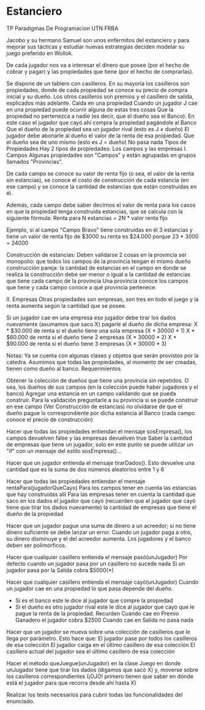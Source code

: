 # Estanciero
TP Paradigmas De Programacion UTN FRBA

Jacobo y su hermano Samuel son unos enfermitos del estanciero y para mejorar sus tácticas y estudiar nuevas estrategias deciden modelar su juego preferido en Wollok.

De cada jugador nos va a interesar el dinero que posee (por el hecho de cobrar y pagar) y las propiedades que tiene (por el hecho de comprarlas).


Se dispone de un tablero con casilleros. En su mayoría los casilleros son propiedades, donde de cada propiedad se conoce su precio de compra inicial y su dueño. Los otros casilleros son premios y el casillero de salida, explicados más adelante.
Caída en una propiedad
Cuando un jugador J cae en una propiedad puede ocurrir alguna de estas tres cosas
Que la propiedad no pertenezca a nadie (es decir, que el dueño sea el Banco): 
En este caso el jugador que cayó ahí compra la propiedad pagándole al Banco
Que el dueño de la propiedad sea un jugador rival (esto es J ≠ dueño)
El jugador debe abonarle al dueño el valor de la renta de esa propiedad.
Que el dueño sea de uno mismo (esto es J = dueño)
No pasa nada
Tipos de Propiedades
Hay 2 tipos de propiedades: Los campos y las empresas
I. Campos
Algunas propiedades son "Campos" y están agrupadas en grupos llamados "Provincias". 

De cada campo se conoce su valor de renta fijo (o sea, el valor de la renta sin estancias), se conoce el costo de construcción de cada estancia (en ese campo) y se conoce la cantidad de estancias que están construidas en él.

Además, cada campo debe saber decirnos el valor de renta para los casos en que la propiedad tenga construida estancias, que se calcula con la siguiente fórmula:
Renta para N estancias = 2N * valor renta fijo

Ejemplo, si al campo "Campo Bravo" tiene construidas en él 3 estancias y tiene un valor de renta fijo de $3000 su renta es $24.000 porque 23 * 3000 = 24000

Construcción de estancias: Deben validarse 2 cosas en la provincia
ser monopolio: que todos los campos de la provincia tengan el mismo dueño
construcción pareja: la cantidad de estancias en el campo en donde se realiza la construcción debe ser menor o igual a la cantidad de estancias que tiene cada campo de la provincia
Una provincia conoce los campos que tiene y cada campo conoce a qué provincia pertenece. 

II. Empresas
Otras propiedades son empresas, son tres en todo el juego y la renta aumenta según la cantidad que se posee. 

Si un jugador cae en una empresa ese jugador debe
tirar los dados nuevamente (asumamos que saco X)
pagarle al dueño de dicha empresa:
X * $30.000 de renta si el dueño tiene una sola empresa (X * 30000 * 1)
X * $60.000 de renta si el dueño tiene 2 empresas (X * 30000 * 2)
X * $90.000 de renta si el dueño tiene 3 empresas (X * 30000 * 3)


Notas: 
Ya se cuenta con algunas clases y objetos que serán provistos por la cátedra.
Asumimos que todas las propiedades, al momento de ser creadas, tienen como dueño al banco.
Requerimientos

Obtener la colección de dueños que tiene una provincia sin repetidos. O sea, los dueños de sus campos (en la colección puede haber jugadores y el banco)
Agregar una estancia en un campo validando que se pueda construir. Para la validación preguntarle a su provincia si se puede construir en ese campo (Ver Construcción de estancias) no olvidarse de que el dueño pague lo correspondiente por dicha estancia al Banco (cada campo conoce el precio de construcción)

Hacer que todas las propiedades entiendan el mensaje sosEmpresa(), los campos devuelven false y las empresas devuelven true
Saber la cantidad de empresas que tiene un jugador, solo en este punto se puede utilizar un "if" con un mensaje del estilo sosEmpresa()...

Hacer que un jugador entienda el mensaje tirarDados(). Esto devuelve una cantidad que es la suma de dos números aleatorios entre 1 y 6

Hacer que todas las propiedades entiendan el mensaje rentaPara(jugadorQueCayo)
Para los campos tener en cuenta las estancias que hay construidas allí
Para las empresas tener en cuenta
la cantidad que saco en los dados el jugador que cayó (recuerden que el jugador que cayó tiene que tirar los dados nuevamente)
la cantidad de empresas que tiene el dueño de la propiedad

Hacer que un jugador pague una suma de dinero a un acreedor; si no tiene dinero suficiente se debe lanzar un error. Cuando un jugador paga a otro, su dinero disminuye y el del acreedor aumenta. Los jugadores y el banco deben ser polimórficos.

Hacer que cualquier casillero entienda el mensaje pasó(unJugador)
Por defecto cuando un jugador pasa por un casillero no sucede nada
Si un jugador pasa por la Salida cobra $5000(*)

Hacer que cualquier casillero entienda el mensaje cayó(unJugador)
Cuando un jugador cae en una propiedad lo que pasa depende del dueño.
- Si es el banco este le dice al jugador que compre la propiedad
- Si el dueño es otro jugador rival este le dice al jugador que cayó que le pague la renta de la propiedad. Recurden 
Cuando cae en Premio Ganadero el jugador cobra $2500
Cuando cae en Salida no pasa nada

Hacer que un jugador se mueva sobre una colección de casilleros que le llega por parámetro. Esto hace que:
El jugador pase por todos los casilleros de esa colección
El jugador caiga en el último casillero de esa colección
El casillero actual del jugador sea el último casillero de esa colección

Hacer el método queJuegue(unJugador) en la clase Juego en donde unJugador tiene que
tirar los dados (digamos que sacó X) y,
moverse sobre los casilleros correspondientes (¡OJO! primero tienen que saber en dónde está el jugador para que recorra desde ahí hasta X)

Realizar los tests necesarios para cubrir todas las funcionalidades del enunciado.
